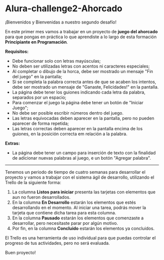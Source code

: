 # Alura-challenge2-Ahorcado

¡Bienvenidos y Bienvenidas a nuestro segundo desafío!

En este primer mes vamos a trabajar en un proyecto de **juego del ahorcado** para que pongas en práctica lo que aprendiste a lo largo de esta formación **Principiante en Programación**.

**Requisitos:**

- Debe funcionar solo con letras mayúsculas;
- No deben ser utilizadas letras con acentos ni caracteres especiales;
- Al completar o dibujo de la horca, debe ser mostrado un mensaje "Fin del juego" en la pantalla;
- Si se completa la palabra correcta antes de que se acaben los intentos, debe ser mostrado un mensaje de "Ganaste, Felicidades!" en la pantalla.
- La página debe tener los guiones indicando cada letra da palabra, separados por un espacio;
- Para comenzar el juego la página debe tener un botón de "Iniciar Juego";
- No debe ser posible escribir números dentro del juego.
- Las letras equivocadas deben aparecer en la pantalla, pero no pueden aparecer de forma repetida;
- Las letras correctas deben aparecer en la pantalla encima de los guiones, en la posición correcta em relación a la palabra.

**Extras:**

- La página debe tener un campo para inserción de texto con la finalidad de adicionar nuevas palabras al juego, e un botón "Agregar palabra".

---

Tenemos un periodo de tiempo de cuatro semanas para desarrollar el proyecto y vamos a trabajar con el sistema ágil de desarrollo, utilizando el Trello de la siguiente forma:

1. La columna **Listos para iniciar** presenta las tarjetas con elementos que aun no fueron desarrollados.
2. En la columna **En Desarrollo** estarán los elementos que estés desarrollando en el momento. Al iniciar una tarea, podrás mover la tarjeta que contiene dicha tarea para esta columna.
3. En la columna **Pausado** estarán los elementos que comenzaste a desarrollar, pero necesitaste parar por algún motivo.
4. Por fin, en la columna **Concluido** estarán los elementos ya concluidos.

El Trello es una herramienta de uso individual para que puedas controlar el progreso de tus actividades, pero no será evaluada.

Buen proyecto!
